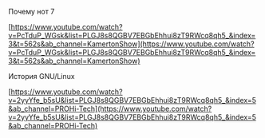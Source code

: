 Почему нот 7

[https://www.youtube.com/watch?v=PcTduP_WGsk&list=PLGJ8s8QGBV7EBGbEhhui8zT9RWcq8qh5_&index=3&t=562s&ab_channel=KamertonShow](https://www.youtube.com/watch?v=PcTduP_WGsk&list=PLGJ8s8QGBV7EBGbEhhui8zT9RWcq8qh5_&index=3&t=562s&ab_channel=KamertonShow)

История GNU/Linux

[https://www.youtube.com/watch?v=2yyYfe_b5sU&list=PLGJ8s8QGBV7EBGbEhhui8zT9RWcq8qh5_&index=5&ab_channel=PROHi-Tech](https://www.youtube.com/watch?v=2yyYfe_b5sU&list=PLGJ8s8QGBV7EBGbEhhui8zT9RWcq8qh5_&index=5&ab_channel=PROHi-Tech)
